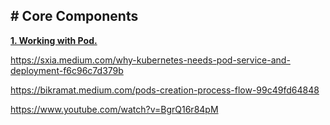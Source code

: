 ## **# Core Components**

**[1. Working with Pod.](https://github.com/nbthanh98/study/blob/master/learn-k8s/3.core-components/3.1-working-with-pod/README.md)** 

https://sxia.medium.com/why-kubernetes-needs-pod-service-and-deployment-f6c96c7d379b

https://bikramat.medium.com/pods-creation-process-flow-99c49fd64848

https://www.youtube.com/watch?v=BgrQ16r84pM
